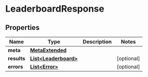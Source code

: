

# LeaderboardResponse


## Properties

Name | Type | Description | Notes
------------ | ------------- | ------------- | -------------
**meta** | [**MetaExtended**](MetaExtended.md) |  | 
**results** | [**List&lt;Leaderboard&gt;**](Leaderboard.md) |  |  [optional]
**errors** | [**List&lt;Error&gt;**](Error.md) |  |  [optional]



